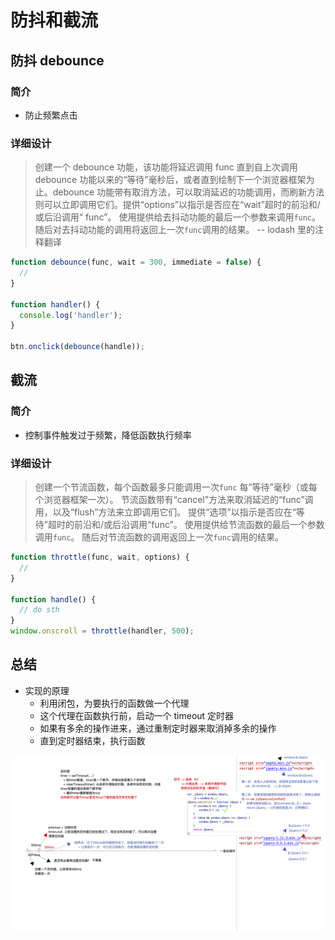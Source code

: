 # 防抖和截流

## 防抖 debounce

### 简介

- 防止频繁点击

### 详细设计

> 创建一个 debounce 功能，该功能将延迟调用 func 直到自上次调用 debounce 功能以来的“等待”毫秒后，或者直到绘制下一个浏览器框架为止。debounce 功能带有取消方法，可以取消延迟的功能调用，而刷新方法则可以立即调用它们。提供“options”以指示是否应在“wait”超时的前沿和/或后沿调用“ func”。 使用提供给去抖动功能的最后一个参数来调用`func`。 随后对去抖动功能的调用将返回上一次`func`调用的结果。 -- lodash 里的注释翻译

```js
function debounce(func, wait = 300, immediate = false) {
  //
}

function handler() {
  console.log('handler');
}

btn.onclick(debounce(handle));
```

## 截流

### 简介

- 控制事件触发过于频繁，降低函数执行频率

### 详细设计

> 创建一个节流函数，每个函数最多只能调用一次`func` 每“等待”毫秒（或每个浏览器框架一次）。 节流函数带有“cancel”方法来取消延迟的“func”调用，以及“flush”方法来立即调用它们。 提供“选项”以指示是否应在“等待”超时的前沿和/或后沿调用“func”。 使用提供给节流函数的最后一个参数调用`func`。 随后对节流函数的调用返回上一次`func`调用的结果。

```js
function throttle(func, wait, options) {
  //
}

function handle() {
  // do sth
}
window.onscroll = throttle(handler, 500);
```

## 总结

- 实现的原理
  - 利用闭包，为要执行的函数做一个代理
  - 这个代理在函数执行前，启动一个 timeout 定时器
  - 如果有多余的操作进来，通过重制定时器来取消掉多余的操作
  - 直到定时器结束，执行函数

![](throttle.png)
